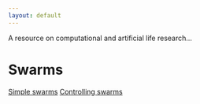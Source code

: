 ```yaml
---
layout: default
---
```


A resource on computational and artificial life research...

# [](#swarms)Swarms

[Simple swarms](simple-swarms)
[Controlling swarms](controlling-swarms)  


